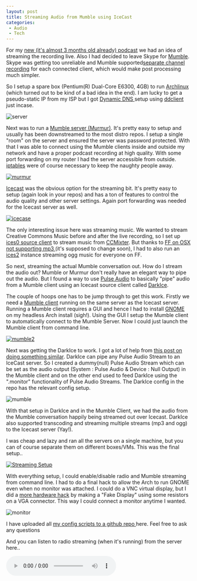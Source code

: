```yaml
---
layout: post
title: Streaming Audio from Mumble using IceCast
categories:
 - Audio
 - Tech
---
```


For my [new (it's almost 3 months old already) podcast][0] we had an idea of streaming the recording live. Also I had decided to leave Skype for [Mumble][1]. Skype was getting too unreliable and Mumble supported[separate channel recording][2] for each connected client, which would make post processing much simpler.

So I setup a spare box (Pentium(R) Dual-Core E6300, 4GB) to run [Archlinux][3] (which turned out to be kind of a bad idea in the end). I am lucky to get a pseudo-static IP from my ISP but I got [Dynamic DNS ][4]setup using [ddclient][5] just incase.

![server](../images/2013/11/server.jpg)

Next was to run a [Mumble server (Murmur)][6]. It's pretty easy to setup and usually has been downstreamed to the most distro repos. I setup a single "room" on the server and ensured the server was password protected. With that I was able to connect using the Mumble clients inside and outside my network and have a proper podcast recording at high quality. With some port forwarding on my router I had the server accessible from outside. [iptables][7] were of course necessary to keep the naughty people away.

[![murmur](../images/2013/11/murmur.png)][8]

[Icecast][9] was the obvious option for the streaming bit. It's pretty easy to setup (again look in your repos) and has a ton of features to control the audio quality and other server settings. Again port forwarding was needed for the Icecast server as well.

[![icecase](../images/2013/11/archbox.png)][10]

The only interesting issue here was streaming music. We wanted to stream Creative Commons Music before and after the live recording, so I set up [ices0 source client][11] to stream music from [CCMixter][12]. But thanks to [FF on OSX not supporting mp3 ][13](it's supposed to change soon), I had to also run an [ices2][11] instance streaming ogg music for everyone on FF.

So next, streaming the actual Mumble conversation out. How do I stream the audio out? Mumble or Murmur don't really have an elegant way to pipe out the audio. But I found a way to use [Pulse Audio][14] to basically "pipe" audio from a Mumble client using an Icecast source client called [DarkIce][15].

The couple of hoops one has to be jump through to get this work. Firstly we need a [Mumble client][1] running on the same server as the Icecast server. Running a Mumble client requires a GUI and hence I had to install [GNOME][16] on my headless Arch install (sigh!). Using the GUI I setup the Mumble client to automatically connect to the Mumble Server. Now I could just launch the Mumble client from command line.

[![mumble2](../images/2013/11/mumble2.png)][17]

Next was getting the DarkIce to work. I got a lot of help from [this post on doing something similar][18]. DarkIce can pipe any Pulse Audio Stream to an IceCast server. So I created a dummy(null) Pulse Audio Stream which can be set as the audio output (System : Pulse Audio & Device : Null Output) in the Mumble client and on the other end used to feed DarkIce using the ".monitor" functionality of Pulse Audio Streams. The DarkIce config in the repo has the relevant config setup.

![mumble](../images/2013/11/mumble1-300x285.png)

With that setup in DarkIce and in the Mumble Client, we had the audio from the Mumble conversation happily being streamed out over Icecast. DarkIce also supported transcoding and streaming multiple streams (mp3 and ogg) to the Icecast server (Yay!).

I was cheap and lazy and ran all the servers on a single machine, but you can of course separate them on different boxes/VMs. This was the final setup..

[![Streaming Setup](../images/2013/10/Streaming-Setup-1.jpg)][19]

With everything setup, I could enable/disable radio and Mumble streaming from command line. I had to do a final hack to allow the Arch to run GNOME even when no monitor was attached. I could do a VNC virtual display, but I did a [more hardware hack][20] by making a "Fake Display" using some resistors on a VGA connector. This way I could connect a monitor anytime I wanted.

![monitor](../images/2013/11/monitor.jpg)

I have uploaded all [my config scripts to a github repo ][21]here. Feel free to ask any questions

And you can listen to radio streaming (when it's running) from the server here..

<audio autobuffer autoloop loop controls>
	<source src="http://listen.webuild.sg:8000/live">
	<source src="http://listen.webuild.sg:8000/radio">
</audio>


[0]: http://live.webuild.sg
[1]: http://mumble.sourceforge.net/
[2]: http://blog.mumble.info/for-the-record/
[3]: https://www.archlinux.org/
[4]: https://wiki.archlinux.org/index.php/Dynamic_DNS
[5]: http://sourceforge.net/p/ddclient/wiki/Home/
[6]: http://mumble.sourceforge.net/Running_Murmur
[7]: https://wiki.archlinux.org/index.php/iptables
[8]: ../images/2013/11/murmur.png
[9]: http://icecast.org
[10]: ../images/2013/11/archbox.png
[11]: http://www.icecast.org/ices.php
[12]: http://ccmixter.org
[13]: https://developer.mozilla.org/en-US/docs/HTML/Supported_media_formats
[14]: http://www.freedesktop.org/wiki/Software/PulseAudio/
[15]: https://code.google.com/p/darkice/
[16]: https://wiki.archlinux.org/index.php/GNOME
[17]: ../images/2013/11/mumble2.png
[18]: http://www.skyehaven.net/blog/2011/03/14/mumble-icecast/
[19]: ../images/2013/10/Streaming-Setup-1.jpg
[20]: http://blog.zorinaq.com/?e=11
[21]: https://github.com/notthetup/webuildliveserver
